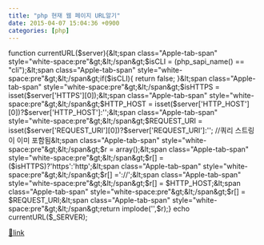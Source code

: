 ```yaml
---
title: "php 현재 웹 페이지 URL알기"
date: 2015-04-07 15:04:36 +0900
categories: [php]
---
```


function currentURL($server){&lt;span class="Apple-tab-span" style="white-space:pre"&gt;&lt;/span&gt;$isCLI = (php_sapi_name() == "cli");&lt;span class="Apple-tab-span" style="white-space:pre"&gt;&lt;/span&gt;if($isCLI){ return false; }&lt;span class="Apple-tab-span" style="white-space:pre"&gt;&lt;/span&gt;$isHTTPS = isset($server['HTTPS'][0]);&lt;span class="Apple-tab-span" style="white-space:pre"&gt;&lt;/span&gt;$HTTP_HOST = isset($server['HTTP_HOST'][0])?$server['HTTP_HOST']:'';&lt;span class="Apple-tab-span" style="white-space:pre"&gt;&lt;/span&gt;$REQUEST_URI = isset($server['REQUEST_URI'][0])?$server['REQUEST_URI']:''; //쿼리 스트링이 이미 포함됨&lt;span class="Apple-tab-span" style="white-space:pre"&gt;&lt;/span&gt;$r = array();&lt;span class="Apple-tab-span" style="white-space:pre"&gt;&lt;/span&gt;$r[] = ($isHTTPS)?'https':'http';&lt;span class="Apple-tab-span" style="white-space:pre"&gt;&lt;/span&gt;$r[] ='://';&lt;span class="Apple-tab-span" style="white-space:pre"&gt;&lt;/span&gt;$r[] = $HTTP_HOST;&lt;span class="Apple-tab-span" style="white-space:pre"&gt;&lt;/span&gt;$r[] = $REQUEST_URI;&lt;span class="Apple-tab-span" style="white-space:pre"&gt;&lt;/span&gt;return implode('',$r);}  
echo currentURL($_SERVER);


[🔗link](http://www.mins01.com/mh/tech/read/931)